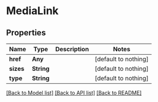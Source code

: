 # MediaLink


## Properties
Name | Type | Description | Notes
------------ | ------------- | ------------- | -------------
**href** | **Any** |  | [default to nothing]
**sizes** | **String** |  | [default to nothing]
**type** | **String** |  | [default to nothing]


[[Back to Model list]](../README.md#models) [[Back to API list]](../README.md#api-endpoints) [[Back to README]](../README.md)


